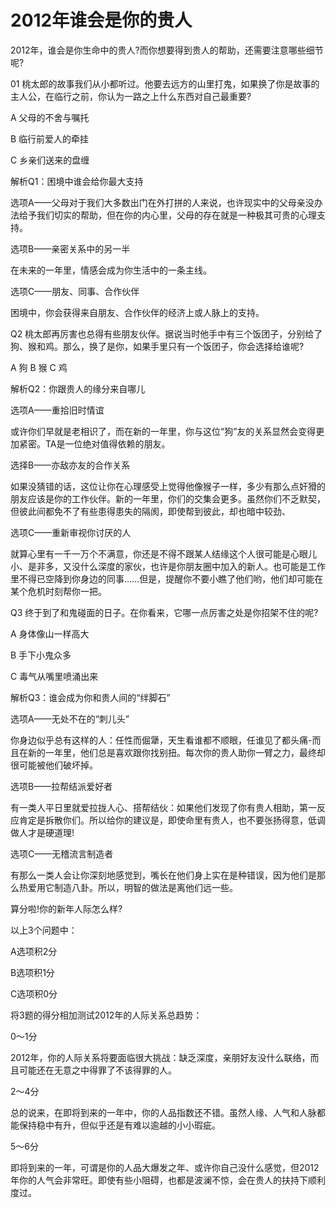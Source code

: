 # 2012年谁会是你的贵人

2012年，谁会是你生命中的贵人?而你想要得到贵人的帮助，还需要注意哪些细节呢? 

01 桃太郎的故事我们从小都听过。他要去远方的山里打鬼，如果换了你是故事的主人公，在临行之前，你认为一路之上什么东西对自己最重要? 

A 父母的不舍与嘱托 

B 临行前爱人的牵挂 

C 乡亲们送来的盘缠 

解析Q1：困境中谁会给你最大支持 

选项A——父母对于我们大多数出门在外打拼的人来说，也许现实中的父母亲没办法给予我们切实的帮助，但在你的内心里，父母的存在就是一种极其可贵的心理支持。 

选项B——亲密关系中的另一半 

在未来的一年里，情感会成为你生活中的一条主线。 

选项C——朋友、同事、合作伙伴 

困境中，你会获得来自朋友、合作伙伴的经济上或人脉上的支持。 

Q2 桃太郎再厉害也总得有些朋友伙伴。据说当时他手中有三个饭团子，分别给了狗、猴和鸡。那么，换了是你，如果手里只有一个饭团子，你会选择给谁呢? 

A 狗 B 猴 C 鸡 

解析Q2：你跟贵人的缘分来自哪儿 

选项A——重拾旧时情谊 

或许你们早就是老相识了，而在新的一年里，你与这位“狗”友的关系显然会变得更加紧密。TA是一位绝对值得依赖的朋友。 

选择B——亦敌亦友的合作关系 

如果没猜错的话，这位让你在心理感受上觉得他像猴子一样，多少有那么点奸猾的朋友应该是你的工作伙伴。新的一年里，你们的交集会更多。虽然你们不乏默契，但彼此间都免不了有些患得患失的隔阂，即使帮到彼此，却也暗中较劲、 

选项C——重新审视你讨厌的人 

就算心里有一千一万个不满意，你还是不得不跟某人结缘这个人很可能是心眼儿小、是非多，又没什么深度的家伙，也许是你朋友圈中加入的新人。也可能是工作里不得已空降到你身边的同事……但是，提醒你不要小瞧了他们哟，他们却可能在某个危机时刻帮你一把。 

Q3 终于到了和鬼碰面的日子。在你看来，它哪一点厉害之处是你招架不住的呢? 

A 身体像山一样高大 

B 手下小鬼众多 

C 毒气从嘴里喷涌出来 

解析Q3：谁会成为你和贵人间的“绊脚石” 

选项A——无处不在的“刺儿头” 

你身边似乎总有这样的人：任性而倔犟，天生看谁都不顺眼，任谁见了都头痛-而且在新的一年里，他们总是喜欢跟你找别扭。每次你的贵人助你一臂之力，最终却很可能被他们破坏掉。 

选项B——拉帮结派爱好者 

有一类人平日里就爱拉拢人心、搭帮结伙：如果他们发现了你有贵人相助，第一反应肯定是拆散你们。所以给你的建议是，即使命里有贵人，也不要张扬得意，低调做人才是硬道理! 

选项C——无稽流言制造者 

有那么一类人会让你深刻地感觉到，嘴长在他们身上实在是种错误，因为他们是那么热爱用它制造八卦。所以，明智的做法是离他们远一些。 

算分啦!你的新年人际怎么样? 

以上3个问题中： 

A选项积2分 

B选项积1分 

C选项积0分 

将3题的得分相加测试2012年的人际关系总趋势： 

0～1分 

2012年，你的人际关系将要面临很大挑战：缺乏深度，亲朋好友没什么联络，而且可能还在无意之中得罪了不该得罪的人。 

2～4分 

总的说来，在即将到来的一年中，你的人品指数还不错。虽然人缘、人气和人脉都能保持稳中有升，但似乎还是有难以逾越的小小瑕疵。 

5～6分 

即将到来的一年，可谓是你的人品大爆发之年、或许你自己没什么感觉，但2012年你的人气会非常旺。即使有些小阻碍，也都是波澜不惊，会在贵人的扶持下顺利度过。